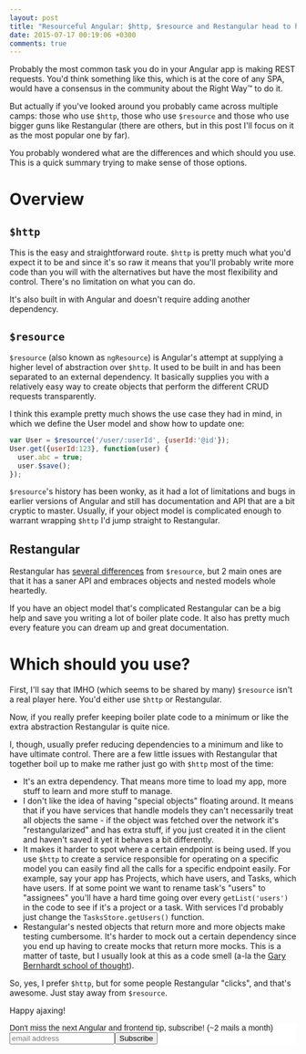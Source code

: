 ```yaml
---
layout: post
title: "Resourceful Angular: $http, $resource and Restangular head to head"
date: 2015-07-17 00:19:06 +0300
comments: true
---
```


Probably the most common task you do in your Angular app is making REST requests. You'd think something like this, which is at the core of any SPA, would have a consensus in the community about the Right Way™ to do it.

But actually if you've looked around you probably came across multiple camps: those who use `$http`, those who use `$resource` and those who use bigger guns like Restangular (there are others, but in this post I'll focus on it as the most popular one by far).

You probably wondered what are the differences and which should you use. This is a quick summary trying to make sense of those options.  

# Overview

## `$http`

This is the easy and straightforward route. `$http` is pretty much what you'd expect it to be and since it's so raw it means that you'll probably write more code than you will with the alternatives but have the most flexibility and control. There's no limitation on what you can do.

It's also built in with Angular and doesn't require adding another dependency.

## `$resource`

`$resource` (also known as `ngResource`) is Angular's attempt at supplying a higher level of abstraction over `$http`. It used to be built in and has been separated to an external dependency. It basically supplies you with a relatively easy way to create objects that perform the different CRUD requests transparently.

I think this example pretty much shows the use case they had in mind, in which we define the User model and show how to update one:

```javascript
var User = $resource('/user/:userId', {userId:'@id'});
User.get({userId:123}, function(user) {
  user.abc = true;
  user.$save();
});
```

`$resource`'s history has been wonky, as it had a lot of limitations and bugs in earlier versions of Angular and still has documentation and API that are a bit cryptic to master. Usually, if your object model is complicated enough to warrant wrapping `$http` I'd jump straight to Restangular.

## Restangular

Restangular has [several differences](https://github.com/mgonto/restangular/blob/master/README.md#differences-with-resource) from `$resource`, but 2 main ones are that it has a saner API and embraces objects and nested models whole heartedly.

If you have an object model that's complicated Restangular can be a big help and save you writing a lot of boiler plate code. It also has pretty much every feature you can dream up and great documentation.

# Which should you use?

First, I'll say that IMHO (which seems to be shared by many) `$resource` isn't a real player here. You'd either use `$http` or Restangular.

Now, if you really prefer keeping boiler plate code to a minimum or like the extra abstraction Restangular is quite nice.

I, though, usually prefer reducing dependencies to a minimum and like to have ultimate control. There are a few little issues with Restangular that together boil up to make me rather just go with `$http` most of the time:

- It's an extra dependency. That means more time to load my app, more stuff to learn and more stuff to manage.
- I don't like the idea of having "special objects" floating around. It means that if you have services that handle models they can't necessarily treat all objects the same - if the object was fetched over the network it's "restangularized" and has extra stuff, if you just created it in the client and haven't saved it yet it behaves a bit differently.
- It makes it harder to spot where a certain endpoint is being used. If you use `$http` to create a service responsible for operating on a specific model you can easily find all the calls for a specific endpoint easily. For example, say your app has Projects, which have users, and Tasks, which have users. If at some point we want to rename task's "users" to "assignees" you'll have a hard time going over every `getList('users')` in the code to see if it's a project or a task. With services I'd probably just change the `TasksStore.getUsers()` function.
- Restangular's nested objects that return more and more objects make testing cumbersome. It's harder to mock out a certain dependency since you end up having to create mocks that return more mocks. This is a matter of taste, but I usually look at this as a code smell (a-la the [Gary Bernhardt school of thought](https://www.destroyallsoftware.com/blog/2014/test-isolation-is-about-avoiding-mocks)).

So, yes, I prefer `$http`, but for some people Restangular "clicks", and that's awesome. Just stay away from `$resource`.

Happy ajaxing!

<!-- Begin MailChimp Signup Form -->
<link href="http://cdn-images.mailchimp.com/embedcode/slim-081711.css" rel="stylesheet" type="text/css">
<style type="text/css">
    #mc_embed_signup{background:#fff; clear:left; font:14px Helvetica,Arial,sans-serif; }
    /* Add your own MailChimp form style overrides in your site stylesheet or in this style block.
       We recommend moving this block and the preceding CSS link to the HEAD of your HTML file. */
</style>
<div id="mc_embed_signup">
<form action="http://codelord.us6.list-manage.com/subscribe/post?u=78b36f07d7d2e7e91eb8deee3&amp;id=c9a8d439c8" method="post" id="mc-embedded-subscribe-form" name="mc-embedded-subscribe-form" class="validate" target="_blank" novalidate>
    <label for="mce-EMAIL">Don't miss the next Angular and frontend tip, subscribe! (~2 mails a month)</label>
    <input type="email" value="" name="EMAIL" class="email" id="mce-EMAIL" placeholder="email address" required style="display: inline"><!--
    --><input type="submit" value="Subscribe" name="subscribe" id="mc-embedded-subscribe" class="button" style="display: inline">
    <input type="hidden" value="" name="SIGNUP_URL" class="email" id="mce-SIGNUP_URL">
</form>
</div>
<script type="text/javascript">
document.getElementById('mce-SIGNUP_URL').value = document.location.href;
</script>
<!--End mc_embed_signup-->
